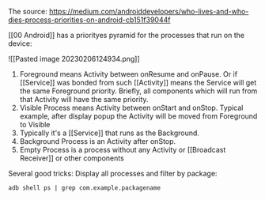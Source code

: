 The source: https://medium.com/androiddevelopers/who-lives-and-who-dies-process-priorities-on-android-cb151f39044f

[[00 Android]] has a priorityes pyramid for the processes that run on the device:

![[Pasted image 20230206124934.png]]

1. Foreground means Activity between onResume and onPause. Or if [[Service]] was bonded from such [[Activity]] means the Service will get the same Foreground priority. Briefly, all components which will run from that Activity will have the same priority.
2. Visible Process means Activity between onStart and onStop. Typical example, after display popup the Activity will be moved from Foreground to Visible
3. Typically it's a [[Service]] that runs as the Background. 
4. Background Process is an Activity after onStop. 
5. Empty Process is a process without any Activity or [[Broadcast Receiver]] or other components

Several good tricks:
Display all processes and filter by package:

`adb shell ps | grep com.example.packagename` 